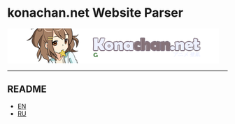 # konachan.net Website Parser

![Preview site](./data/header.png)

___

## README

* [EN](./README_EN.md)
* [RU](./README_RU.md)
